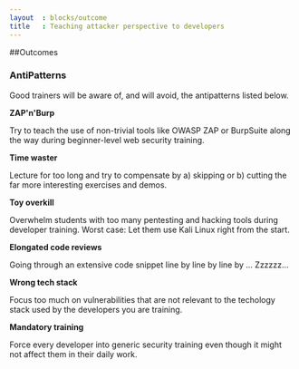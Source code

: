 ```yaml
---
layout  : blocks/outcome
title	: Teaching attacker perspective to developers
---
```


##Outcomes

### AntiPatterns

Good trainers will be aware of, and will avoid, the antipatterns listed below.

**ZAP'n'Burp**

Try to teach the use of non-trivial tools like OWASP ZAP or BurpSuite
along the way during beginner-level web security training.

**Time waster**

Lecture for too long and try to compensate
by a) skipping or b) cutting the far more interesting exercises and
demos.

**Toy overkill**

Overwhelm students with too many pentesting and hacking tools
during developer training. Worst case: Let them use Kali Linux right
from the start.

**Elongated code reviews**

Going through an extensive code snippet line by line by line by ...
Zzzzzz...

**Wrong tech stack**

Focus too much on vulnerabilities that are not relevant to the
techology stack used by the developers you are training.

**Mandatory training**

Force every developer into generic security training even though it
might not affect them in their daily work.

